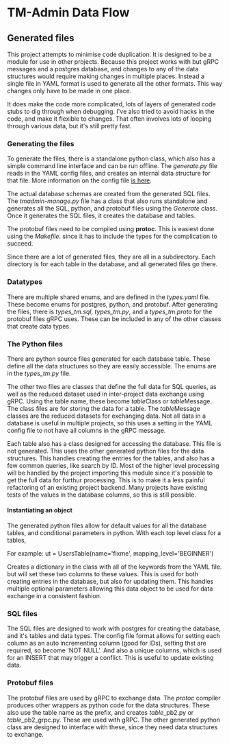 # TM-Admin Data Flow

## Generated files

This project attempts to minimise code duplication. It is designed to
be a module for use in other projects. Because this project works with
but gRPC messages and a postgres database, and changes to any of the
data structures would require making changes in multiple
places. Instead a single file in YAML format is used to generate all
the other formats. This way changes only have to be made in one place. 

It does make the code more complicated, lots of layers of generated
code stubs to dig through when debugging. I've also tried to avoid
hacks in the code, and make it flexible to changes. That often
involves lots of looping through various data, but it's still pretty
fast. 

### Generating the files

To generate the files, there is a standalone python class, which also
has a simple command line interface and can be run offline. The
*generate.py* file reads in the YAML config files, and creates an
internal data structure for that file. More information on the config file
[is here](configuring).

The actual database schemas are created from the generated SQL
files. The *tmadmin-manage.py* file has a class that also runs
standalone and generates all the SQL, python, and protobuf files using
the *Generate* class. Once it generates the SQL files, it creates the
database and tables.

The protobuf files need to be compiled using **protoc**. This is
easiest done using the *Makefile*. since it has to include the types
for the complication to succeed.

Since there are a lot of generated files, they are all in a
subdirectory. Each directory is for each table in the database, and
all generated files go there.

### Datatypes

There are multiple shared enums, and are defined in the *types.yaml*
file. These become enums for postgres, python, and protobuf. After
generating the files, there is *types_tm.sql*, *types_tm.py*, and a
*types_tm.proto* for the protobuf files gRPC uses. These can be included
in any of the other classes that create data types.

### The Python files

There are python source files generated for each database table. These
define all the data structures so they are easily accessible. The
enums are in the *types_tm.py* file.

The other two files are classes that define the full data for SQL
queries, as well as the reduced dataset used in inter-project data
exchange using gRPC. Using the table name, these become *table*Class
or *table*Message. The class files are for storing the data for a
table. The *table*Message classes are the reduced datasets for
exchanging data. Not all data in a database is useful in multiple
projects, so this uses a setting in the YAML config file to not have
all columns in the gRPC message.

Each table also has a class designed for accessing the database. This
file is not generated. This uses the other generated python files for
the data structures. This handles creating the entries for the tables,
and also has a few common queries, like search by ID. Most of the
higher level processing will be handled by the project importing this
module since it's possible to get the full data for furthur
processing. This is to make it a less painful refactoring of an
existing project backend. Many projects have existing tests of the
values in the database columns, so this is still possible.

#### Instantiating an object

The generated python files allow for default values for all the
database tables, and conditional parameters in python. With each top
level class for a tables, 

For example:
	ut = UsersTable(name='fixme', mapping_level='BEGINNER')

Creates a dictionary in the class with all of the keywords from the
YAML file. but will set these two columns to these values. This is
used for both creating entries in the database, but also for updating
them. This handles multiple optional parameters allowing this data
object to be used for data exchange in a consistent fashion.

### SQL files

The SQL files are designed to work with postgres for creating the
database, and it's tables and data types. The config file format
allows for setting each column as an auto incrementing column (good
for IDs), setting thst are required, so become 'NOT NULL'. And also a
unique columns, which is used for an INSERT that may trigger a
conflict. This is useful to update existing data.

### Protobuf files

The protobuf files are used by gRPC to exchange data. The *protoc*
compiler produces other wrappers as python code for the data
structures. These also use the table name as the prefix, and creates
*table*_pb2.py or *table*_pb2_grpc.py. These are used with gRPC. The
other generated python class are designed to interface with these,
since they need data structures to exchange.
